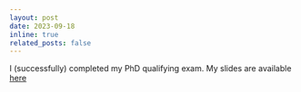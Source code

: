 ```yaml
---
layout: post
date: 2023-09-18 
inline: true
related_posts: false
---
```


I (successfully) completed my PhD qualifying exam. My slides are available [here](/assets/pdf/cov_pred_finance_presentation.pdf)


